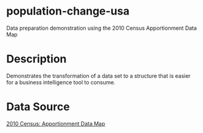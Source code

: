 # population-change-usa
Data preparation demonstration using the 2010 Census Apportionment Data Map

# Description
Demonstrates the transformation of a data set to a structure that is easier for a business intelligence tool to consume.

# Data Source
[2010 Census: Apportionment Data Map](https://www.census.gov/2010census/data/apportionment-data-map.html)
